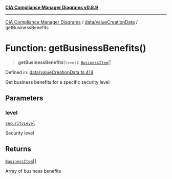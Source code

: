 [**CIA Compliance Manager Diagrams v0.8.9**](../../../README.md)

***

[CIA Compliance Manager Diagrams](../../../modules.md) / [data/valueCreationData](../README.md) / getBusinessBenefits

# Function: getBusinessBenefits()

> **getBusinessBenefits**(`level`): [`BusinessItem`](../../../types/businessImpact/interfaces/BusinessItem.md)[]

Defined in: [data/valueCreationData.ts:414](https://github.com/Hack23/cia-compliance-manager/blob/e1ae27dd41c4ccea8a13cdec993022242a97dce3/src/data/valueCreationData.ts#L414)

Get business benefits for a specific security level

## Parameters

### level

[`SecurityLevel`](../../../types/cia/type-aliases/SecurityLevel.md)

Security level

## Returns

[`BusinessItem`](../../../types/businessImpact/interfaces/BusinessItem.md)[]

Array of business benefits
